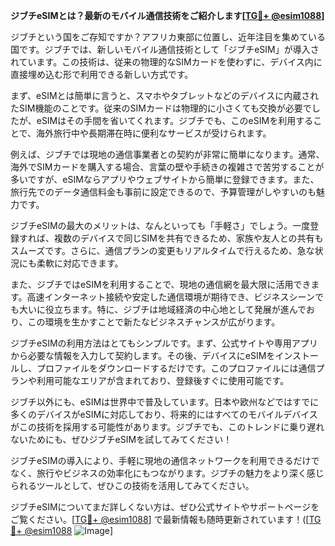 **ジブチeSIMとは？最新のモバイル通信技術をご紹介します[[TG💪+ @esim1088](https://t.me/s/esim1088)]**

ジブチという国をご存知ですか？アフリカ東部に位置し、近年注目を集めている国です。ジブチでは、新しいモバイル通信技術として「ジブチeSIM」が導入されています。この技術は、従来の物理的なSIMカードを使わずに、デバイス内に直接埋め込む形で利用できる新しい方式です。

まず、eSIMとは簡単に言うと、スマホやタブレットなどのデバイスに内蔵されたSIM機能のことです。従来のSIMカードは物理的に小さくても交換が必要でしたが、eSIMはその手間を省いてくれます。ジブチでも、このeSIMを利用することで、海外旅行中や長期滞在時に便利なサービスが受けられます。

例えば、ジブチでは現地の通信事業者との契約が非常に簡単になります。通常、海外でSIMカードを購入する場合、言葉の壁や手続きの複雑さで苦労することが多いですが、eSIMならアプリやウェブサイトから簡単に登録できます。また、旅行先でのデータ通信料金も事前に設定できるので、予算管理がしやすいのも魅力です。

ジブチeSIMの最大のメリットは、なんといっても「手軽さ」でしょう。一度登録すれば、複数のデバイスで同じSIMを共有できるため、家族や友人との共有もスムーズです。さらに、通信プランの変更もリアルタイムで行えるため、急な状況にも柔軟に対応できます。

また、ジブチではeSIMを利用することで、現地の通信網を最大限に活用できます。高速インターネット接続や安定した通信環境が期待でき、ビジネスシーンでも大いに役立ちます。特に、ジブチは地域経済の中心地として発展が進んでおり、この環境を生かすことで新たなビジネスチャンスが広がります。

ジブチeSIMの利用方法はとてもシンプルです。まず、公式サイトや専用アプリから必要な情報を入力して契約します。その後、デバイスにeSIMをインストールし、プロファイルをダウンロードするだけです。このプロファイルには通信プランや利用可能なエリアが含まれており、登録後すぐに使用可能です。

ジブチ以外にも、eSIMは世界中で普及しています。日本や欧州などではすでに多くのデバイスがeSIMに対応しており、将来的にはすべてのモバイルデバイスがこの技術を採用する可能性があります。ジブチでも、このトレンドに乗り遅れないためにも、ぜひジブチeSIMを試してみてください！

ジブチeSIMの導入により、手軽に現地の通信ネットワークを利用できるだけでなく、旅行やビジネスの効率化にもつながります。ジブチの魅力をより深く感じられるツールとして、ぜひこの技術を活用してみてください。

ジブチeSIMについてまだ詳しくない方は、ぜひ公式サイトやサポートページをご覧ください。[[TG💪+ @esim1088](https://t.me/s/esim1088)] で最新情報も随時更新されています！([[TG💪+ @esim1088](https://t.me/s/esim1088) ![Image](https://i.postimg.cc/Y0z9fWf4/image.png)]